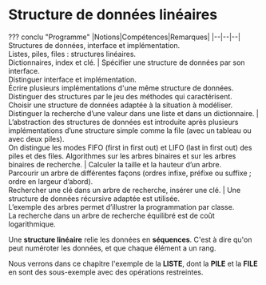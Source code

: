 # Structure de données linéaires

??? conclu "Programme"
    |Notions|Compétences|Remarques|
    |--|--|--| 
    Structures de données, interface et implémentation.<br> Listes, piles, files : structures linéaires. <br> Dictionnaires, index et clé. | Spécifier une structure de données par son interface.<br> Distinguer interface et implémentation. <br> Écrire plusieurs implémentations d'une même structure de données.<br> Distinguer des structures par le jeu des méthodes qui  caractérisent. <br> Choisir une structure de données adaptée à la situation à modéliser. <br> Distinguer la recherche d’une valeur dans une liste et dans un dictionnaire. | L’abstraction des structures de données est introduite après plusieurs implémentations d’une structure simple comme la file (avec un tableau ou avec deux piles). <br> On distingue les modes FIFO (first in first out) et LIFO (last in first out) des piles et des files.
    Algorithmes sur les arbres binaires et sur les arbres binaires de recherche. | Calculer la taille et la hauteur d’un arbre. <br> Parcourir un arbre de différentes façons (ordres infixe, préfixe ou suffixe ; ordre en largeur d’abord). <br>Rechercher une clé dans un arbre de recherche, insérer une clé. | Une structure de données récursive adaptée est utilisée. <br> L’exemple des arbres permet d’illustrer la programmation par classe. <br> La recherche dans un arbre de recherche équilibré est de coût logarithmique.

Une **structure linéaire** relie les données en **séquences**. C'est à dire qu'on peut numéroter les données, et que chaque élément a un rang.

Nous verrons dans ce chapitre l'exemple de la **LISTE**, dont la **PILE** et la **FILE** en sont des sous-exemple avec des opérations restreintes.

 
